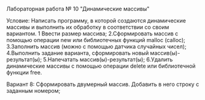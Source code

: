 Лабораторная работа № 10 "Динамические массивы"

Условие:
Написать программу, в которой создаются динамические массивы и выполнить их обработку в соответствии со своим вариантом.
1 Ввести размер массива;
2.Сформировать массив с помощью операции new или библиотечных функций malloc (calloc);
3.Заполнить массив (можно с помощью датчика случайных чисел);
4.Выполнить задание варианта, сформировать новый массив(ы)-результат(ы);
5.Напечатать массив(ы)-результат(ы);
6.Удалить динамические массивы с помощью операции delete или библиотечной функции free.

Вариант 8:
Сформировать двумерный массив. Добавить в него строку с заданным номером;
